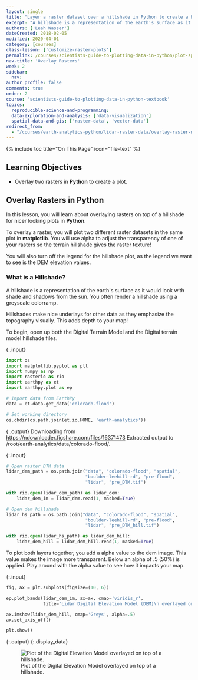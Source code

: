 ```yaml
---
layout: single
title: "Layer a raster dataset over a hillshade in Python to create a beautiful basemap that represents topography."
excerpt: "A hillshade is a representation of the earth's surface as it would look with shade and shadows from the sun. Learn how to overlay raster data on top of a hillshade in Python."
authors: ['Leah Wasser']
dateCreated: 2018-02-05
modified: 2020-04-01
category: [courses]
class-lesson: ['customize-raster-plots']
permalink: /courses/scientists-guide-to-plotting-data-in-python/plot-spatial-data/customize-raster-plots/overlay-raster-maps/
nav-title: 'Overlay Rasters'
week: 2
sidebar:
  nav:
author_profile: false
comments: true
order: 2
course: 'scientists-guide-to-plotting-data-in-python-textbook'
topics:
  reproducible-science-and-programming:
  data-exploration-and-analysis: ['data-visualization']
  spatial-data-and-gis: ['raster-data', 'vector-data']
redirect_from:
  - "/courses/earth-analytics-python/lidar-raster-data/overlay-raster-maps/"
---
```


{% include toc title="On This Page" icon="file-text" %}

<div class='notice--success' markdown="1">

## <i class="fa fa-graduation-cap" aria-hidden="true"></i> Learning Objectives

* Overlay two rasters in **Python** to create a plot.

</div>


## Overlay Rasters in Python

In this lesson, you will learn about overlaying rasters on top of a hillshade for nicer looking plots in **Python**. 

To overlay a raster, you will plot two different raster datasets in the same plot in **matplotlib**. You will use alpha to adjust the transparency of one of your rasters so the terrain hillshade gives the raster texture! 

You will also turn off the legend for the hillshade plot, as the legend we want to see is the DEM elevation values.

### What is a Hillshade?

A hillshade is a representation of the earth's surface as it would look with shade and shadows from the sun. You often render a hillshade using a greyscale colorramp.

Hillshades make nice underlays for other data as they emphasize the topography visually. This adds depth to your map!

To begin, open up both the Digital Terrain Model and the Digital terrain model hillshade files.

{:.input}
```python
import os
import matplotlib.pyplot as plt
import numpy as np
import rasterio as rio
import earthpy as et
import earthpy.plot as ep

# Import data from EarthPy
data = et.data.get_data('colorado-flood')

# Set working directory
os.chdir(os.path.join(et.io.HOME, 'earth-analytics'))
```

{:.output}
    Downloading from https://ndownloader.figshare.com/files/16371473
    Extracted output to /root/earth-analytics/data/colorado-flood/.



{:.input}
```python
# Open raster DTM data
lidar_dem_path = os.path.join("data", "colorado-flood", "spatial", 
                              "boulder-leehill-rd", "pre-flood", 
                              "lidar", "pre_DTM.tif")

with rio.open(lidar_dem_path) as lidar_dem:
    lidar_dem_im = lidar_dem.read(1, masked=True)

# Open dem hillshade
lidar_hs_path = os.path.join("data", "colorado-flood", "spatial", 
                              "boulder-leehill-rd", "pre-flood", 
                              "lidar", "pre_DTM_hill.tif")

with rio.open(lidar_hs_path) as lidar_dem_hill:
    lidar_dem_hill = lidar_dem_hill.read(1, masked=True)
```

To plot both layers together, you add a alpha value to the dem image. This value makes the image more transparent. Below an alpha of .5 (50%) is applied. Play around with the alpha value to see how it impacts your map.


{:.input}
```python
fig, ax = plt.subplots(figsize=(10, 6))

ep.plot_bands(lidar_dem_im, ax=ax, cmap='viridis_r',
              title="Lidar Digital Elevation Model (DEM)\n overlayed on top of a hillshade")

ax.imshow(lidar_dem_hill, cmap='Greys', alpha=.5)
ax.set_axis_off()

plt.show()
```

{:.output}
{:.display_data}

<figure>

<img src = "{{ site.url }}/images/courses/scientists-guide-to-plotting-data-in-python-textbook/02-plot-spatial-data/customize-raster-plots/2018-02-05-maps02-overlay-rasters/2018-02-05-maps02-overlay-rasters_5_0.png" alt = "Plot of the Digital Elevation Model overlayed on top of a hillshade.">
<figcaption>Plot of the Digital Elevation Model overlayed on top of a hillshade.</figcaption>

</figure>



